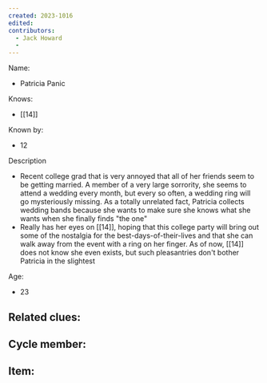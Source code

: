 ```yaml
---
created: 2023-1016
edited:
contributors:
  - Jack Howard
  - 
---
```


Name:
- Patricia Panic

Knows:
- [[14]]

Known by:
- 12

Description
- Recent college grad that is very annoyed that all of her friends seem to be getting married. A member of a very large sorrority, she seems to attend a wedding every month, but every so often, a wedding ring will go mysteriously missing. As a totally unrelated fact, Patricia collects wedding bands because she wants to make sure she knows what she wants when she finally finds "the one"
- Really has her eyes on [[14]], hoping that this college party will bring out some of the nostalgia for the best-days-of-their-lives and that she can walk away from the event with a ring on her finger. As of now, [[14]] does not know she even exists, but such pleasantries don't bother Patricia in the slightest

Age:
- 23

Related clues:
- 
Cycle member:
- 
Item:
- 




